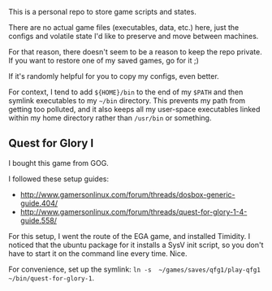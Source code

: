 This is a personal repo to store game scripts and states.

There are no actual game files (executables, data, etc.) here, just the configs and volatile state I'd like to preserve and move between machines.

For that reason, there doesn't seem to be a reason to keep the repo private. If you want to restore one of my saved games, go for it ;)

If it's randomly helpful for you to copy my configs, even better.

For context, I tend to add `${HOME}/bin` to the end of my `$PATH` and then symlink executables to my `~/bin` directory. This prevents my path from getting too polluted, and it also keeps all my user-space executables linked within my home directory rather than `/usr/bin` or something. 

## Quest for Glory I

I bought this game from GOG.

I followed these setup guides:
* http://www.gamersonlinux.com/forum/threads/dosbox-generic-guide.404/
* http://www.gamersonlinux.com/forum/threads/quest-for-glory-1-4-guide.558/

For this setup, I went the route of the EGA game, and installed Timidity. I noticed that the ubuntu package for it installs a SysV init script, so you don't have to start it on the command line every time. Nice.

For convenience, set up the symlink: `ln -s  ~/games/saves/qfg1/play-qfg1 ~/bin/quest-for-glory-1`.
